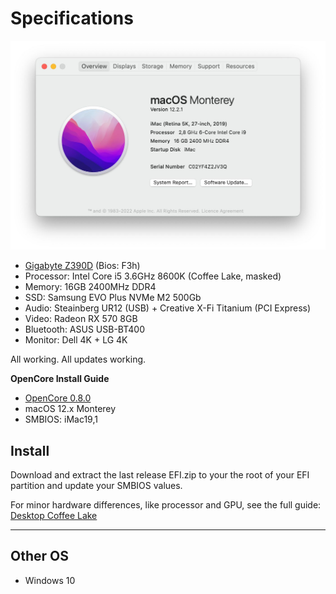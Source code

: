 # Specifications

![OpenCore for Z390D](https://github.com/antiden/opencore_z390d/blob/main/assets/info.jpg)

- [Gigabyte Z390D](https://www.gigabyte.ru/products/page/mb/z390_d#kf) (Bios: F3h)
- Processor: Intel Core i5 3.6GHz 8600K (Coffee Lake, masked)
- Memory: 16GB 2400MHz DDR4
- SSD: Samsung EVO Plus NVMe M2 500Gb
- Audio: Steainberg UR12 (USB) + Creative X-Fi Titanium (PCI Express)
- Video: Radeon RX 570 8GB
- Bluetooth: ASUS USB-BT400
- Monitor: Dell 4K + LG 4K

All working. All updates working.

**OpenCore Install Guide**

- [OpenCore 0.8.0](https://github.com/acidanthera/OpenCorePkg/releases)
- macOS 12.x Monterey
- SMBIOS: iMac19,1

## Install

Download and extract the last release EFI.zip to your the root of your EFI partition and update your SMBIOS values.

For minor hardware differences, like processor and GPU, see the full guide: [Desktop Coffee Lake](https://www.gigabyte.ru/products/page/mb/z390_d#kf)

---

## Other OS

- Windows 10
